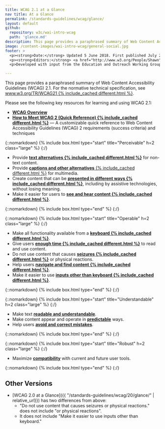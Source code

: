 ```yaml
---
title: WCAG 2.1 at a Glance
nav title: At a Glance
permalink: /standards-guidelines/wcag/glance/
layout: default
github:
  repository: w3c/wai-intro-wcag
  path: 'glance.md'
description: This page provides a paraphrased summary of Web Content Accessibility Guidelines (WCAG) 2.1.
image: /content-images/wai-intro-wcag/general-social.jpg
footer: >
  <p><strong>Date:</strong> Updated 5 June 2018. First published July 2008.</p>
  <p><strong>Editors:</strong> <a href="http://www.w3.org/People/Shawn">Shawn Lawton Henry</a> and Wayne Dick.</p>
  <p>Developed with input from the Education and Outreach Working Group (<a href="https://www.w3.org/WAI/about/groups/eowg/">EOWG</a>) and the Accessibility Guidelines Working Group (<a href="http://www.w3.org/WAI/GL/">AG WG</a>).</p>

---
```


This page provides a paraphrased summary of Web Content Accessibility Guidelines (WCAG) 2.1. For the normative technical specification, see [www.w3.org/TR/WCAG21 {% include_cached different.html %}](http://www.w3.org/TR/WCAG21/).

Please see the following key resources for learning and using WCAG 2.1:
-   **[WCAG Overview](http://www.w3.org/WAI/intro/wcag.php)**
-   **[How to Meet WCAG 2 (Quick Reference) {% include_cached different.html %}](http://www.w3.org/WAI/WCAG21/quickref/)** &mdash; A customizable quick reference to Web Content Accessibility Guidelines (WCAG) 2 requirements (success criteria) and techniques

{::nomarkdown}
{% include box.html type="start" title="Perceivable" h=2 class="large" %}
{:/}

-   Provide **[text alternatives {% include_cached different.html %}](http://www.w3.org/WAI/WCAG21/quickref/#text-equiv)** for non-text content.
-   Provide [**captions and other alternatives** {% include_cached different.html %}](http://www.w3.org/WAI/WCAG21/quickref/#media-equiv) for multimedia.
-   Create content that can be **[presented in different ways {% include_cached different.html %}](http://www.w3.org/WAI/WCAG21/quickref/#content-structure-separation)**, including by assistive technologies, without losing meaning.
-   Make it easier for users to **[see and hear content {% include_cached different.html %}](http://www.w3.org/WAI/WCAG21/quickref/#visual-audio-contrast)**.

{::nomarkdown}
{% include box.html type="end" %}
{:/}


{::nomarkdown}
{% include box.html type="start" title="Operable" h=2 class="large" %}
{:/}

-   Make all functionality available from a **[keyboard {% include_cached different.html %}](http://www.w3.org/WAI/WCAG21/quickref/#keyboard-operation)**.
-   Give users **[enough time {% include_cached different.html %}](http://www.w3.org/WAI/WCAG21/quickref/#time-limits)** to read and use content.
-   Do not use content that causes **[seizures {% include_cached different.html %}](http://www.w3.org/WAI/WCAG21/quickref/#seizure)** or physical reactions.
-   Help users **[navigate and find content {% include_cached different.html %}](http://www.w3.org/WAI/WCAG21/quickref/#navigation-mechanisms)**.
-   Make it easier to use **[inputs other than keyboard {% include_cached different.html %}](https://www.w3.org/WAI/WCAG21/quickref/#navigation-mechanisms)**.

{::nomarkdown}
{% include box.html type="end" %}
{:/}

{::nomarkdown}
{% include box.html type="start" title="Understandable" h=2 class="large" %}
{:/}

-   Make text **[readable and understandable](http://www.w3.org/WAI/WCAG21/quickref/#meaning)**.
-   Make content appear and operate in **[predictable](http://www.w3.org/WAI/WCAG21/quickref/#consistent-behavior)** ways.
-   Help users **[avoid and correct mistakes](http://www.w3.org/WAI/WCAG21/quickref/#minimize-error)**.

{::nomarkdown}
{% include box.html type="end" %}
{:/}

{::nomarkdown}
{% include box.html type="start" title="Robust" h=2 class="large" %}
{:/}

-   Maximize **[compatibility](http://www.w3.org/WAI/WCAG21/quickref/#ensure-compat)** with current and future user tools.

{::nomarkdown}
{% include box.html type="end" %}
{:/}

## Other Versions

* [WCAG 2.0 at a Glance]({{ "/standards-guidelines/wcag/20/glance/" | relative_url}}) has two differences from above:
    * "Do not use content that causes seizures or physical reactions." does not include "or physical reactions".
    * It does not include "Make it easier to use inputs other than keyboard."
